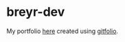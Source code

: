 # breyr-dev
My portfolio [here](https://breyr.dev) created using [gitfolio](https://github.com/imfunniee/gitfolio).
